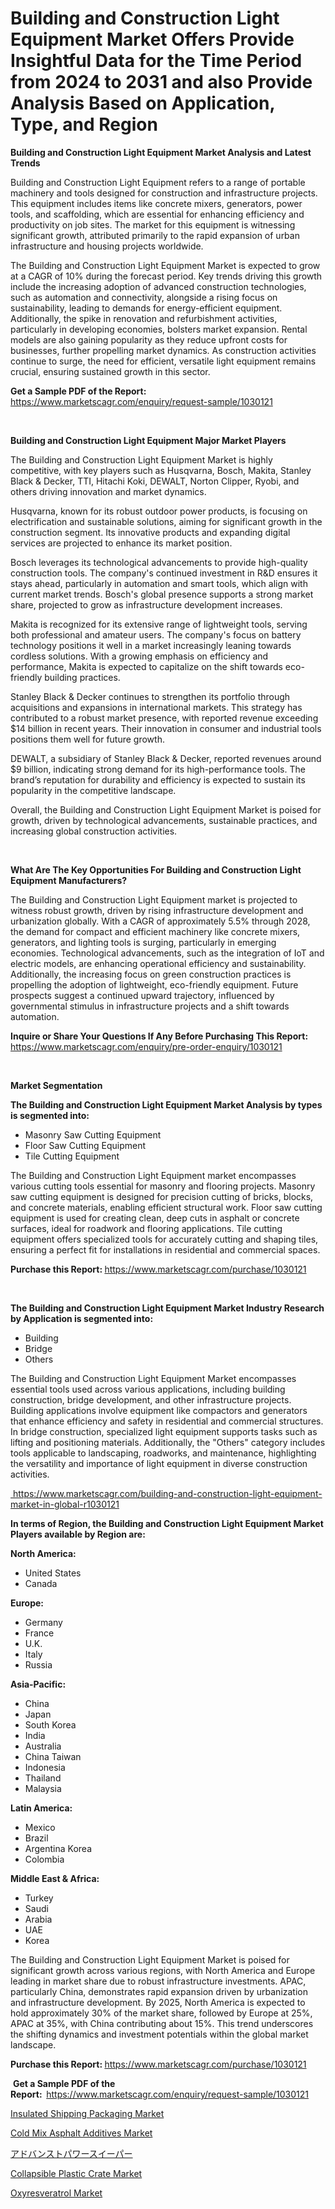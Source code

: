 <p><h1>Building and Construction Light Equipment Market Offers Provide Insightful Data for the Time Period from 2024 to 2031 and also Provide Analysis Based on Application, Type, and Region</h1></p><p><strong>Building and Construction Light Equipment Market Analysis and Latest Trends</strong></p>
<p><p>Building and Construction Light Equipment refers to a range of portable machinery and tools designed for construction and infrastructure projects. This equipment includes items like concrete mixers, generators, power tools, and scaffolding, which are essential for enhancing efficiency and productivity on job sites. The market for this equipment is witnessing significant growth, attributed primarily to the rapid expansion of urban infrastructure and housing projects worldwide.</p><p>The Building and Construction Light Equipment Market is expected to grow at a CAGR of 10% during the forecast period. Key trends driving this growth include the increasing adoption of advanced construction technologies, such as automation and connectivity, alongside a rising focus on sustainability, leading to demands for energy-efficient equipment. Additionally, the spike in renovation and refurbishment activities, particularly in developing economies, bolsters market expansion. Rental models are also gaining popularity as they reduce upfront costs for businesses, further propelling market dynamics. As construction activities continue to surge, the need for efficient, versatile light equipment remains crucial, ensuring sustained growth in this sector.</p></p>
<p><strong>Get a Sample PDF of the Report:&nbsp;</strong> <a href="https://www.marketscagr.com/enquiry/request-sample/1030121">https://www.marketscagr.com/enquiry/request-sample/1030121</a></p>
<p>&nbsp;</p>
<p><strong>Building and Construction Light Equipment Major Market Players</strong></p>
<p><p>The Building and Construction Light Equipment Market is highly competitive, with key players such as Husqvarna, Bosch, Makita, Stanley Black & Decker, TTI, Hitachi Koki, DEWALT, Norton Clipper, Ryobi, and others driving innovation and market dynamics.</p><p>Husqvarna, known for its robust outdoor power products, is focusing on electrification and sustainable solutions, aiming for significant growth in the construction segment. Its innovative products and expanding digital services are projected to enhance its market position.</p><p>Bosch leverages its technological advancements to provide high-quality construction tools. The company's continued investment in R&D ensures it stays ahead, particularly in automation and smart tools, which align with current market trends. Bosch's global presence supports a strong market share, projected to grow as infrastructure development increases.</p><p>Makita is recognized for its extensive range of lightweight tools, serving both professional and amateur users. The company's focus on battery technology positions it well in a market increasingly leaning towards cordless solutions. With a growing emphasis on efficiency and performance, Makita is expected to capitalize on the shift towards eco-friendly building practices.</p><p>Stanley Black & Decker continues to strengthen its portfolio through acquisitions and expansions in international markets. This strategy has contributed to a robust market presence, with reported revenue exceeding $14 billion in recent years. Their innovation in consumer and industrial tools positions them well for future growth.</p><p>DEWALT, a subsidiary of Stanley Black & Decker, reported revenues around $9 billion, indicating strong demand for its high-performance tools. The brand’s reputation for durability and efficiency is expected to sustain its popularity in the competitive landscape.</p><p>Overall, the Building and Construction Light Equipment Market is poised for growth, driven by technological advancements, sustainable practices, and increasing global construction activities.</p></p>
<p>&nbsp;</p>
<p><strong>What Are The Key Opportunities For Building and Construction Light Equipment Manufacturers?</strong></p>
<p><p>The Building and Construction Light Equipment market is projected to witness robust growth, driven by rising infrastructure development and urbanization globally. With a CAGR of approximately 5.5% through 2028, the demand for compact and efficient machinery like concrete mixers, generators, and lighting tools is surging, particularly in emerging economies. Technological advancements, such as the integration of IoT and electric models, are enhancing operational efficiency and sustainability. Additionally, the increasing focus on green construction practices is propelling the adoption of lightweight, eco-friendly equipment. Future prospects suggest a continued upward trajectory, influenced by governmental stimulus in infrastructure projects and a shift towards automation.</p></p>
<p><strong>Inquire or Share Your Questions If Any Before Purchasing This Report:</strong> <a href="https://www.marketscagr.com/enquiry/pre-order-enquiry/1030121">https://www.marketscagr.com/enquiry/pre-order-enquiry/1030121</a></p>
<p>&nbsp;</p>
<p><strong>Market Segmentation</strong></p>
<p><strong>The Building and Construction Light Equipment Market Analysis by types is segmented into:</strong></p>
<p><ul><li>Masonry Saw Cutting Equipment</li><li>Floor Saw Cutting Equipment</li><li>Tile Cutting Equipment</li></ul></p>
<p><p>The Building and Construction Light Equipment market encompasses various cutting tools essential for masonry and flooring projects. Masonry saw cutting equipment is designed for precision cutting of bricks, blocks, and concrete materials, enabling efficient structural work. Floor saw cutting equipment is used for creating clean, deep cuts in asphalt or concrete surfaces, ideal for roadwork and flooring applications. Tile cutting equipment offers specialized tools for accurately cutting and shaping tiles, ensuring a perfect fit for installations in residential and commercial spaces.</p></p>
<p><strong>Purchase this Report:&nbsp;</strong><a href="https://www.marketscagr.com/purchase/1030121">https://www.marketscagr.com/purchase/1030121</a></p>
<p>&nbsp;</p>
<p><strong>The Building and Construction Light Equipment Market Industry Research by Application is segmented into:</strong></p>
<p><ul><li>Building</li><li>Bridge</li><li>Others</li></ul></p>
<p><p>The Building and Construction Light Equipment Market encompasses essential tools used across various applications, including building construction, bridge development, and other infrastructure projects. Building applications involve equipment like compactors and generators that enhance efficiency and safety in residential and commercial structures. In bridge construction, specialized light equipment supports tasks such as lifting and positioning materials. Additionally, the "Others" category includes tools applicable to landscaping, roadworks, and maintenance, highlighting the versatility and importance of light equipment in diverse construction activities.</p></p>
<p><a href="https://www.marketscagr.com/building-and-construction-light-equipment-market-in-global-r1030121">&nbsp;https://www.marketscagr.com/building-and-construction-light-equipment-market-in-global-r1030121</a></p>
<p><strong>In terms of Region, the Building and Construction Light Equipment Market Players available by Region are:</strong></p>
<p>
    <p> <strong> North America: </strong>
        <ul>
            <li>United States</li>
            <li>Canada</li>
        </ul>
        </p> 
    <p> <strong> Europe: </strong>
        <ul>
            <li>Germany</li>
            <li>France</li>
            <li>U.K.</li>
            <li>Italy</li>
            <li>Russia</li>
        </ul>
        </p> 
    <p> <strong> Asia-Pacific: </strong>
        <ul>
            <li>China</li>
            <li>Japan</li>
            <li>South Korea</li>
            <li>India</li>
            <li>Australia</li>
            <li>China Taiwan</li>
            <li>Indonesia</li>
            <li>Thailand</li>
            <li>Malaysia</li>
        </ul>
        </p> 
    <p> <strong> Latin America: </strong>
        <ul>
            <li>Mexico</li>
            <li>Brazil</li>
            <li>Argentina Korea</li>
            <li>Colombia</li>
        </ul>
        </p> 
    <p> <strong> Middle East & Africa: </strong>
        <ul>
            <li>Turkey</li>
            <li>Saudi</li>
            <li>Arabia</li>
            <li>UAE</li>
            <li>Korea</li>
        </ul>
    </p>
    </p>
<p><p>The Building and Construction Light Equipment Market is poised for significant growth across various regions, with North America and Europe leading in market share due to robust infrastructure investments. APAC, particularly China, demonstrates rapid expansion driven by urbanization and infrastructure development. By 2025, North America is expected to hold approximately 30% of the market share, followed by Europe at 25%, APAC at 35%, with China contributing about 15%. This trend underscores the shifting dynamics and investment potentials within the global market landscape.</p></p>
<p><strong>Purchase this Report: </strong><a href="https://www.marketscagr.com/purchase/1030121">https://www.marketscagr.com/purchase/1030121</a></p>
<p>&nbsp;<strong>Get a Sample PDF of the Report:&nbsp;&nbsp;</strong><a href="https://www.marketscagr.com/enquiry/request-sample/1030121">https://www.marketscagr.com/enquiry/request-sample/1030121</a></p>
<p><strong></strong></p>
<p><p><a href="https://www.linkedin.com/pulse/insulated-shipping-packaging-market-global-regional-5wkge?trackingId=QDcHNaYdTKOPD0S5kWiUFg%3D%3D">Insulated Shipping Packaging Market</a></p><p><a href="https://github.com/provorikovar/Market-Research-Report-List-6/blob/main/cold-mix-asphalt-additives-market.md">Cold Mix Asphalt Additives Market</a></p><p><a href="https://medium.com/@ismaelblick2023/advanced-power-sweeper-market-%E3%81%AF-%E3%82%B3%E3%82%B9%E3%83%88%E7%AE%A1%E7%90%86%E3%81%A8%E5%8A%B9%E7%8E%87%E5%90%91%E4%B8%8A%E3%82%92%E5%84%AA%E5%85%88%E3%81%97%E3%81%BE%E3%81%99-%E3%81%95%E3%82%89%E3%81%AB-%E5%A0%B1%E5%91%8A%E6%9B%B8%E3%81%AF%E5%B8%82%E5%A0%B4%E3%81%AE%E9%9C%80%E8%A6%81%E9%9D%A2%E3%81%A8%E4%BE%9B%E7%B5%A6%E9%9D%A2%E3%81%AE%E4%B8%A1%E6%96%B9%E3%82%92%E3%82%AB%E3%83%90%E3%83%BC%E3%81%97%E3%81%A6%E3%81%84%E3%81%BE%E3%81%99-advanced-power-c13d556bc64a">アドバンストパワースイーパー</a></p><p><a href="https://www.linkedin.com/pulse/unveiling-market-trends-global-collapsible-plastic-crate-gzlve?trackingId=lyq1wltbSz2rg8AJC9kuFw%3D%3D">Collapsible Plastic Crate Market</a></p><p><a href="https://issuu.com/reportprime-2/docs/oxyresveratrol-market-size-2030.ppt_869520dd3a5d5b">Oxyresveratrol Market</a></p></p>